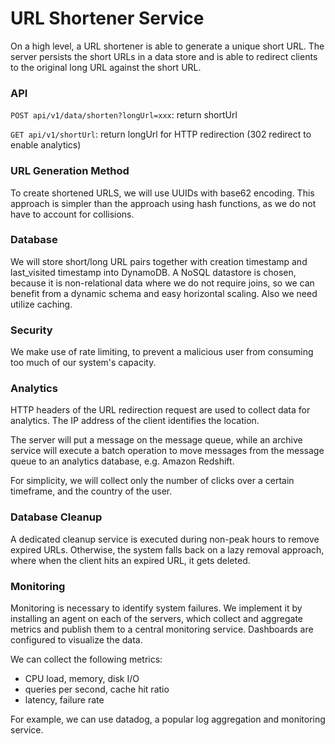 # URL Shortener Service

On a high level, a URL shortener is able to generate a unique short URL. The server persists the short URLs in a data store and is able to redirect clients to the original long URL against the short URL.

### API

`POST api/v1/data/shorten?longUrl=xxx`: return shortUrl

`GET api/v1/shortUrl`: return longUrl for HTTP redirection (302 redirect to enable analytics)

### URL Generation Method

To create shortened URLS, we will use UUIDs with base62 encoding. This approach is simpler than the approach using hash functions, as we do not have to account for collisions.

### Database

We will store short/long URL pairs together with creation timestamp and last_visited timestamp into DynamoDB. A NoSQL datastore is chosen, because it is non-relational data where we do not require joins, so we can benefit from a dynamic schema and easy horizontal scaling. Also we need utilize caching.

### Security

We make use of rate limiting, to prevent a malicious user from consuming too much of our system's capacity.

### Analytics

HTTP headers of the URL redirection request are used to collect data for analytics. The IP address of the client identifies the location.

The server will put a message on the message queue, while an archive service will execute a batch operation to move messages from the message queue to an analytics database, e.g. Amazon Redshift.

For simplicity, we will collect only the number of clicks over a certain timeframe, and the country of the user.

### Database Cleanup

A dedicated cleanup service is executed during non-peak hours to remove expired URLs. Otherwise, the system falls back on a lazy removal approach, where when the client hits an expired URL, it gets deleted.

### Monitoring

Monitoring is necessary to identify system failures. We implement it by installing an agent on each of the servers, which collect and aggregate metrics and publish them to a central monitoring service. Dashboards are configured to visualize the data.

We can collect the following metrics:

- CPU load, memory, disk I/O
- queries per second, cache hit ratio
- latency, failure rate

For example, we can use datadog, a popular log aggregation and monitoring service.
